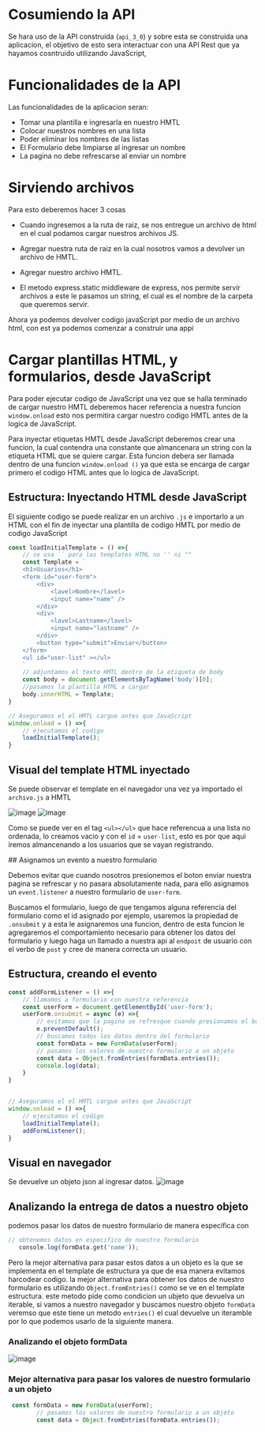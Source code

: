 # Cosumiendo la API 

Se hara uso de la API construida (``api_3_0``) y sobre esta se construida una aplicacion, el objetivo de esto sera interactuar con una API Rest que ya hayamos cosntruido utilizando JavaScript, 

# Funcionalidades de la API

 Las funcionalidades de la aplicacion seran:

- Tomar una plantilla e ingresarla en nuestro HMTL
- Colocar nuestros nombres en una lista
- Poder eliminar los nombres de las listas
- El Formulario debe limpiarse al ingresar un nombre
- La pagina no debe refrescarse al enviar un nombre


# Sirviendo archivos
Para esto deberemos hacer 3 cosas
- Cuando ingresemos a la ruta de raiz, se nos entregue un archivo de html en el cual podamos cargar nuestros archivos JS.
- Agregar nuestra ruta de raiz en la cual nosotros vamos a devolver un archivo de HMTL.
- Agregar nuestro archivo HMTL.

- El metodo  express.static middleware de express, nos permite servir archivos a este le pasamos un string, el cual es el nombre de la carpeta que queremos servir.

Ahora ya podemos  devolver codigo javaScript por medio de un archivo html, con est ya podemos comenzar a construir una appi


# Cargar plantillas HTML, y formularios, desde JavaScript
Para poder ejecutar codigo de JavaScript una vez que se halla terminado de cargar nuestro HMTL deberemos hacer referencia a nuestra funcion ``window.onload`` esto nos permitira cargar nuestro codigo HMTL antes de la logica de JavaScript.


Para inyectar etiquetas HMTL desde JavaScript deberemos crear una funcion, la cual contendra una constante que almancenara un string con la etiqueta  HTML que se quiere cargar. Esta funcion debera ser llamada dentro de una funcion ``window.onload ()`` ya que esta se encarga de cargar primero el codigo HTML antes que lo logica de JavaScript.


## Estructura: Inyectando HTML desde JavaScript
El siguiente codigo se puede realizar en un archivo ``.js`` e importarlo a un HTML con el fin de inyectar una plantilla de codigo HMTL por medio de codigo JavaScript
```.js
const loadInitialTemplate = () =>{
    // se usa `` para los templates HTML no '' ni ""
    const Template = `
    <h1>Usuarios</h1>
    <form id="user-form">
        <div>
            <lavel>Nombre</lavel>
            <input name="name" />
        </div>
        <div>
            <lavel>Lastname</lavel>
            <input name="lastname" />
        </div>
        <button type="submit">Enviar</button>
    </form>
    <ul id="user-list" ></ul>
    `
    // adjuntamos el texto HMTL dentro de la etiqueta de body
    const body = document.getElementsByTagName('body')[0];
    //pasamos la plantilla HTML a cargar 
    body.innerHTML = Template;
}

// Aseguramos el el HMTL cargue antes que JavaScript
window.onload = () =>{
    // ejecutamos el codigo 
    loadInitialTemplate();
}
```
## Visual del template HTML inyectado
Se puede observar el template en el navegador una vez ya importado el ``archivo.js`` a HMTL

![image](https://user-images.githubusercontent.com/42829215/194212794-f3af48cc-1f10-40ef-b31d-179f1b60a201.png)
![image](https://user-images.githubusercontent.com/42829215/194213070-b9b1bbe4-c396-43c8-aa5e-83585d3823de.png)

Como se puede ver en el tag ``<ul></ul>`` que hace referencua a una lista no ordenada, lo creamos vacio y con el ``id`` = ``user-list``, esto es por que aqui iremos almancenando a los usuarios que se vayan registrando.

## Asignamos un evento a nuestro formulario

Debemos evitar que cuando nosotros presionemos el boton enviar nuestra pagina se refrescar y no pasara absolutamente nada, para ello asignamos un ``event.listener`` a nuestro formulario de ``user-form``.

Buscamos el formulario, luego de que tengamos alguna referencia del formulario como el id asignado por ejemplo, usaremos la propiedad de ``.onsubmit`` y a esta le asignaremos una funcion, dentro de esta funcion le agregaremos el comportamiento necesario para obtener los datos del formulario y luego haga un llamado a nuestra api al ``endpoit`` de usuario con el verbo de ``post`` y cree de manera correcta un usuario. 


## Estructura, creando el evento 
```.js 
const addFormListener = () =>{
    // llamamos a formulario con nuestra referencia
    const userForm = document.getElementById('user-form');
    userForm.onsubmit = async (e) =>{
        // evitamos que la pagina se refresque cuando presionamos el boton enviar
        e.preventDefault();
        // buscamos todos los datos dentro del formulario
        const formData = new FormData(userForm);
        // pasamos los valores de nuestro formulario a un objeto
        const data = Object.fromEntries(formData.entries());
        console.log(data);
    }
}


// Aseguramos el el HMTL cargue antes que JavaScript
window.onload = () =>{
    // ejecutamos el codigo 
    loadInitialTemplate();
    addFormListener();
}
```
## Visual en navegador
Se devuelve un objeto json al ingresar datos.
![image](https://user-images.githubusercontent.com/42829215/194221096-ec69b7fb-1404-411f-acb1-e936e550f52c.png)


## Analizando la entrega de datos a nuestro objeto
podemos pasar los datos de nuestro formulario de manera especifica con 

```.js
// obtenemos datos en especifico de nuestro formulario
   console.log(formData.get('name'));
```
Pero la mejor alternativa para pasar estos datos a un objeto es la que se implementa en el template de estructura ya que de esa manera evitamos harcodear codigo.
la mejor alternativa para obtener los datos de nuestro formulario es utilizando ``Object.fromEntries()`` como se ve en el template estructura. este metodo pide como condicion un ubjeto que devuelva un iterable, si vamos a nuestro navegador y buscamos nuestro objeto ``formData`` veremso que este tiene un metodo ``entries()`` el cual devuelve un iteramble  por lo que podemos usarlo de la siguiente manera.

### Analizando el objeto formData
![image](https://user-images.githubusercontent.com/42829215/194220349-7557d9e4-0830-4968-a18f-d984e01e6676.png)

### Mejor alternativa para pasar los valores de nuestro formulario a un objeto
```.js
 const formData = new FormData(userForm);
        // pasamos los valores de nuestro formulario a un objeto
        const data = Object.fromEntries(formData.entries());
```
